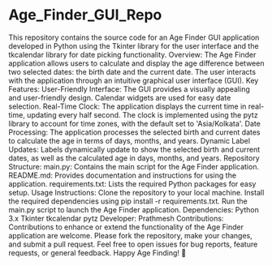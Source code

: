 # Age_Finder_GUI_Repo
 This repository contains the source code for an Age Finder GUI application developed in Python using the Tkinter library for the user interface and the tkcalendar library for date picking functionality.  Overview: The Age Finder application allows users to calculate and display the age difference between two selected dates: the birth date and the current date. The user interacts with the application through an intuitive graphical user interface (GUI).  Key Features: User-Friendly Interface:  The GUI provides a visually appealing and user-friendly design. Calendar widgets are used for easy date selection. Real-Time Clock:  The application displays the current time in real-time, updating every half second. The clock is implemented using the pytz library to account for time zones, with the default set to 'Asia/Kolkata'. Date Processing:  The application processes the selected birth and current dates to calculate the age in terms of days, months, and years. Dynamic Label Updates:  Labels dynamically update to show the selected birth and current dates, as well as the calculated age in days, months, and years. Repository Structure: main.py: Contains the main script for the Age Finder application. README.md: Provides documentation and instructions for using the application. requirements.txt: Lists the required Python packages for easy setup. Usage Instructions: Clone the repository to your local machine. Install the required dependencies using pip install -r requirements.txt. Run the main.py script to launch the Age Finder application. Dependencies: Python 3.x Tkinter tkcalendar pytz Developer: Prathmesh Contributions: Contributions to enhance or extend the functionality of the Age Finder application are welcome. Please fork the repository, make your changes, and submit a pull request.  Feel free to open issues for bug reports, feature requests, or general feedback.  Happy Age Finding! 🎉
